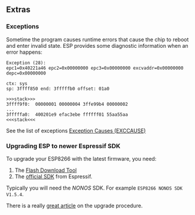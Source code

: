 ## Extras

### Exceptions

Sometime the program causes runtime errors that cause the chip to reboot and enter invalid state. ESP provides some diagnostic information when an error happens:

```
Exception (28):
epc1=0x40221a46 epc2=0x00000000 epc3=0x00000000 excvaddr=0x00000000 depc=0x00000000

ctx: sys
sp: 3ffff850 end: 3fffffb0 offset: 01a0

>>>stack>>>
3ffff9f0:  00000001 00000004 3ffe99b4 00000002
...
3fffffa0:  400201e9 efac3ebe ffffff01 55aa55aa
<<<stack<<<
```

See the list of exceptions [Exception Causes (EXCCAUSE)](https://github.com/esp8266/Arduino/blob/master/doc/exception_causes.md)

### Upgrading ESP to newer Espressif SDK

To upgrade your ESP8266 with the latest firmware, you need:

1. The [Flash Download Tool](http://www.espressif.com/en/support/download/other-tools)
2. The [official SDK](http://espressif.com/en/support/download/sdks-demos) from Espressif.

Typically you will need the *NONOS* SDK. For example `ESP8266 NONOS SDK V1.5.4`.

There is a really [great article](http://www.allaboutcircuits.com/projects/update-the-firmware-in-your-esp8266-wi-fi-module/) on the upgrade procedure.
